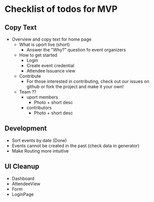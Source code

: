# Checklist of todos for MVP

## Copy Text
* Overview and copy text for home page
    * What is uport live (short)
        * Answer the "Why?" question fo event organizers
    * How to get started
        * Login
        * Create event credential
        * Attendee Issuance view
    * Contribute
        * For those interested in contributing, check out our issues on github or fork the project and make it your own!
    * Team ??
        * uport members
            * Photo + short desc
        * contributors
            * Photo + short desc

## Development
* Sort events by date (Done)
* Events cannot be created in the past (check data in generator)
* Make Routing more intuitive

## UI Cleanup
* Dashboard
* AttendeeView
* Form
* LoginPage